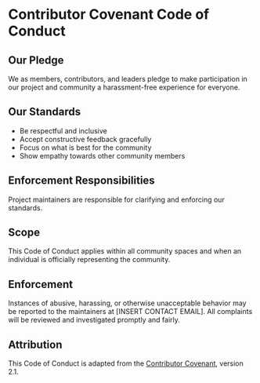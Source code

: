 # Contributor Covenant Code of Conduct

## Our Pledge
We as members, contributors, and leaders pledge to make participation in our project and community a harassment-free experience for everyone.

## Our Standards
- Be respectful and inclusive
- Accept constructive feedback gracefully
- Focus on what is best for the community
- Show empathy towards other community members

## Enforcement Responsibilities
Project maintainers are responsible for clarifying and enforcing our standards.

## Scope
This Code of Conduct applies within all community spaces and when an individual is officially representing the community.

## Enforcement
Instances of abusive, harassing, or otherwise unacceptable behavior may be reported to the maintainers at [INSERT CONTACT EMAIL]. All complaints will be reviewed and investigated promptly and fairly.

## Attribution
This Code of Conduct is adapted from the [Contributor Covenant][homepage], version 2.1.

[homepage]: https://www.contributor-covenant.org

